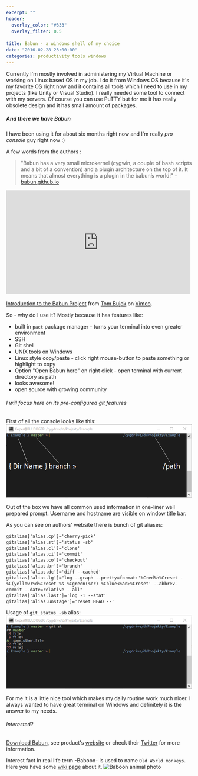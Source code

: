 ```yaml
---
excerpt: ""
header:
  overlay_color: "#333"
  overlay_filter: 0.5

title: Babun - a windows shell of my choice
date: "2016-02-28 23:00:00"
categories: productivity tools windows
---
```

Currently I'm mostly involved in administering my Virtual Machine or working on Linux based OS in my job. I do it from Windows OS because it's my favorite OS right now and it contains all tools which I need to use in my projects (like Unity or Visual Studio).
I really needed some tool to connect with my servers. Of course you can use PuTTY but for me it has really obsolete design and it has small amount of packages.

##### And there we have Babun
I have been using it for about six months right now and I'm really *pro console* guy right now :)

A few words from the authors :
>"Babun has a very small microkernel (cygwin, a couple of bash scripts and a bit of a convention) and a plugin architecture on the top of it. It means that almost everything is a plugin in the babun’s world!" - [babun.github.io](http://babun.github.io/) 

 <iframe src="https://player.vimeo.com/video/95045348" width="500" height="281" frameborder="0" webkitallowfullscreen mozallowfullscreen allowfullscreen></iframe>
<p><a href="https://vimeo.com/95045348">Introduction to the Babun Project</a> from <a href="https://vimeo.com/user27987527">Tom Bujok</a> on <a href="https://vimeo.com">Vimeo</a>.</p>

So - why do I use it?
Mostly because it has features like: 

* built in `pact` package manager - turns your terminal into even greater environment
* SSH
* Git shell
* UNIX tools on Windows
* Linux style copy/paste - click right mouse-button to paste something or highlight to copy
* Option "Open Babun here" on right click - open terminal with current directory as path
* looks awesome!
* open source with growing community


###### I will focus here on its pre-configured git features

First of all the console looks like this:
![Babun prtscr1](/assets/images/2016/1-1.png)

Out of the box we have all common used information in one-liner well prepared prompt. Username and hostname are visible on window title bar.

As you can see on authors' website there is bunch of git aliases:
```
gitalias['alias.cp']='cherry-pick'
gitalias['alias.st']='status -sb'
gitalias['alias.cl']='clone'
gitalias['alias.ci']='commit'
gitalias['alias.co']='checkout'
gitalias['alias.br']='branch'
gitalias['alias.dc']='diff --cached'
gitalias['alias.lg']="log --graph --pretty=format:'%Cred%h%Creset -%C(yellow)%d%Creset %s %Cgreen(%cr) %Cblue<%an>%Creset' --abbrev-commit --date=relative --all"
gitalias['alias.last']='log -1 --stat'
gitalias['alias.unstage']='reset HEAD --'
```

Usage of `git status -sb` alias:
![Git alias usage](/assets/images/2016/1-2.png)

For me it is a little nice tool which makes my daily routine work much nicer. I always wanted to have great terminal on Windows and definitely it is the answer to my needs.

###### Interested?
[Download Babun](http://projects.reficio.org/babun/download), see product's [website](http://babun.github.io/) or check their [Twitter](https://twitter.com/babunshell) for more information.

Interest fact
In real life term -Baboon- is used to name `Old World monkeys`.
Here you have some [wiki page](https://en.wikipedia.org/wiki/Baboon) about it.
![Baboon animal photo](https://images.rapgenius.com/bc81879f6797f352093d49258e337e4f.800x600x1.jpg)
